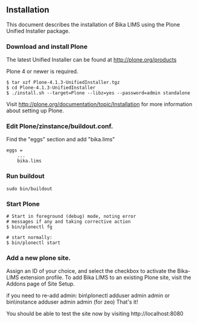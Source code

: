 Installation
------------

This document describes the installation of Bika LIMS using the Plone Unified
Installer package.

### Download and install Plone

The latest Unified Installer can be found at http://plone.org/products

Plone 4 or newer is required.

    $ tar xzf Plone-4.1.3-UnifiedInstaller.tgz
    $ cd Plone-4.1.3-UnifiedInstaller
    $ ./install.sh --target=Plone --libz=yes --password=admin standalone

Visit http://plone.org/documentation/topic/Installation for more information about setting up Plone.

### Edit Plone/zinstance/buildout.conf.

Find the "eggs" section and add "bika.lims"

    eggs =
        ...
        bika.lims

### Run buildout

    sudo bin/buildout

### Start Plone

    # Start in foreground (debug) mode, noting error
    # messages if any and taking corrective action
    $ bin/plonectl fg

    # start normally:
    $ bin/plonectl start

### Add a new plone site.

Assign an ID of your choice, and select the checkbox to activate the
Bika-LIMS extension profile.  To add Bika LIMS to an existing Plone site,
visit the Addons page of Site Setup.

if you need to re-add admin: bin\plonectl adduser admin admin
or bin\instance adduser admin admin (for zeo)
That's it!

You should be able to test the site now by visiting
http://localhost:8080
